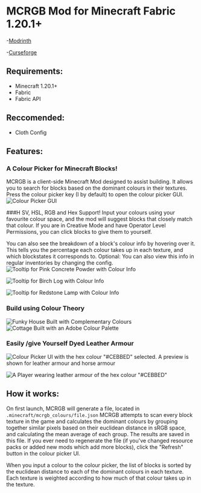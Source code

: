 # MCRGB Mod for Minecraft Fabric 1.20.1+

-[Modrinth](https://modrinth.com/mod/mcrgb)

-[Curseforge](https://legacy.curseforge.com/minecraft/mc-mods/mcrgb-a-colour-picker-for-minecraft-blocks)

## Requirements:
- Minecraft 1.20.1+
- Fabric
- Fabric API
## Reccomended: 
- Cloth Config

## Features:
### A Colour Picker for Minecraft Blocks!
MCRGB is a client-side Minecraft Mod designed to assist building. It allows you to search for blocks based on the dominant colours in their textures. 
Press the colour picker key (I by default) to open the colour picker GUI.
![Colour Picker GUI](https://github.com/bacco-bacco/MCRGB/assets/22712685/2cb6bf2f-5c4c-4ee9-865a-78af099a416c)

###H SV, HSL, RGB and Hex Support!
Input your colours using your favourite colour space, and the mod will suggest blocks that closely match that colour.
If you are in Creative Mode and have Operator Level Permissions, you can click blocks to give them to yourself. 

You can also see the breakdown of a block's colour info by hovering over it. This tells you the percentage each colour takes up in each texture, and which blockstates it corresponds to.
Optional: You can also view this info in regular inventories by changing the config.
![Tooltip for Pink Concrete Powder with Colour Info](https://github.com/bacco-bacco/MCRGB/assets/22712685/1faa3ce7-027a-4a42-99b8-eead07c98fba)

![Tooltip for Birch Log with Colour Info](https://github.com/bacco-bacco/MCRGB/assets/22712685/6cb37ba7-db54-4b4e-8a6c-2755b333b98b)

![Tooltip for Redstone Lamp with Colour Info](https://github.com/bacco-bacco/MCRGB/assets/22712685/c4dcae23-e560-4606-b493-83e4201acb11)

### Build using Colour Theory
![Funky House Built with Complementary Colours](https://github.com/bacco-bacco/MCRGB/assets/22712685/82634e97-aad7-4a53-b664-1bb6d5ccfa24)
![Cottage Built with an Adobe Colour Palette](https://github.com/bacco-bacco/MCRGB/assets/22712685/419a3c95-0197-4b8d-a014-37a91d647b4f)


### Easily /give Yourself Dyed Leather Armour

![Colour Picker UI with the hex colour "#CEBBED" selected. A preview is shown for leather armour and horse armour](https://github.com/bacco-bacco/MCRGB/assets/22712685/67c68653-350b-4aa7-8da0-779bf8f06ee0)

![A Player wearing leather armour of the hex colour "#CEBBED"](https://github.com/bacco-bacco/MCRGB/assets/22712685/b79150e5-5ec7-4820-9935-21795273d3ae)


## How it works:

On first launch, MCRGB will generate a file, located in `.minecraft/mcrgb_colours/file.json`
MCRGB attempts to scan every block texture in the game and calculates the dominant colours by grouping together similar pixels based on their euclidean distance in sRGB space, and calculating the mean average of each group. The results are saved in this file. If you ever need to regenerate the file (if you've changed resource packs or added new mods which add more blocks), click the "Refresh" button in the colour picker UI.

When you input a colour to the colour picker, the list of blocks is sorted by the euclidean distance to each of the dominant colours in each texture. Each texture is weighted according to how much of that colour takes up in the texture. 
